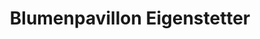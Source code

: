 ---
title: "Blumenpavillon Eigenstetter"
url: /straubing/blumenpavillon-eigenstetter/
shop: Blumen
---